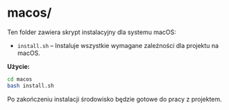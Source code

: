 # macos/

Ten folder zawiera skrypt instalacyjny dla systemu macOS:

- `install.sh` – Instaluje wszystkie wymagane zależności dla projektu na macOS.

**Użycie:**
```bash
cd macos
bash install.sh
```

Po zakończeniu instalacji środowisko będzie gotowe do pracy z projektem.

